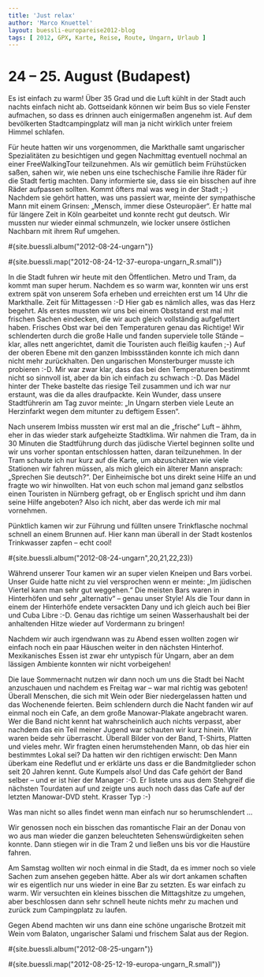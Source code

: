 ```yaml
---
title: 'Just relax'
author: 'Marco Knuettel'
layout: buessli-europareise2012-blog
tags: [ 2012, GPX, Karte, Reise, Route, Ungarn, Urlaub ]
---
```

24 – 25. August (Budapest)
==========================

Es ist einfach zu warm! Über 35 Grad und die Luft kühlt in der Stadt auch nachts einfach nicht ab. Gottseidank 
können wir beim Bus so viele Fenster aufmachen, so dass es drinnen auch einigermaßen angenehm ist. Auf dem 
bevölkerten Stadtcampingplatz will man ja nicht wirklich unter freiem Himmel schlafen.

Für heute hatten wir uns vorgenommen, die Markthalle samt ungarischer Spezialitäten zu besichtigen und gegen 
Nachmittag eventuell nochmal an einer FreeWalkingTour teilzunehmen. Als wir gemütlich beim Frühstücken saßen, 
sahen wir, wie neben uns eine tschechische Familie ihre Räder für die Stadt fertig machten. Dany informierte 
sie, dass sie ein bisschen auf ihre Räder aufpassen sollten. Kommt öfters mal was weg in der Stadt ;-) Nachdem 
sie gehört hatten, was uns passiert war, meinte der sympathische Mann mit einem Grinsen: „Mensch, immer diese 
Osteuropäer“. Er hatte mal für längere Zeit in Köln gearbeitet und konnte recht gut deutsch. Wir mussten nur 
wieder einmal schmunzeln, wie locker unsere östlichen Nachbarn mit ihrem Ruf umgehen.

#{site.buessli.album("2012-08-24-ungarn")}

#{site.buessli.map("2012-08-24-12-37-europa-ungarn_R.small")}

In die Stadt fuhren wir heute mit den Öffentlichen. Metro und Tram, da kommt man super herum. Nachdem es so 
warm war, konnten wir uns erst extrem spät von unserem Sofa erheben und erreichten erst um 14 Uhr die Markthalle. 
Zeit für Mittagessen :-D Hier gab es nämlich alles, was das Herz begehrt. Als erstes mussten wir uns bei einem 
Obststand erst mal mit frischen Sachen eindecken, die wir auch gleich vollständig aufgefuttert haben. Frisches 
Obst war bei den Temperaturen genau das Richtige! Wir schlenderten durch die große Halle und fanden superviele 
tolle Stände – klar, alles nett angerichtet, damit die Touristen auch fleißig kaufen ;-) Auf der oberen Ebene 
mit den ganzen Imbissständen konnte ich mich dann nicht mehr zurückhalten. Den ungarischen Monsterburger musste 
ich probieren :-D. Mir war zwar klar, dass das bei den Temperaturen bestimmt nicht so sinnvoll ist, aber da bin 
ich einfach zu schwach :-D. Das Mädel hinter der Theke bastelte das riesige Teil zusammen und ich war nur 
erstaunt, was die da alles draufpackte. Kein Wunder, dass unsere Stadtführerin am Tag zuvor meinte: „In Ungarn 
sterben viele Leute an Herzinfarkt wegen dem mitunter zu deftigem Essen“.

Nach unserem Imbiss mussten wir erst mal an die „frische“ Luft – ähhm, eher in das wieder stark aufgeheizte 
Stadtklima. Wir nahmen die Tram, da in 30 Minuten die Stadtführung durch das jüdische Viertel beginnen sollte 
und wir uns vorher spontan entschlossen hatten, daran teilzunehmen. In der Tram schaute ich nur kurz auf die 
Karte, um abzuschätzen wie viele Stationen wir fahren müssen, als mich gleich ein älterer Mann ansprach: „Sprechen 
Sie deutsch?“. Der Einheimische bot uns direkt seine Hilfe an und fragte wo wir hinwollten. Hat von euch schon mal 
jemand ganz selbstlos einen Touristen in Nürnberg gefragt, ob er Englisch spricht und ihm dann seine Hilfe 
angeboten? Also ich nicht, aber das werde ich mir mal vornehmen.

Pünktlich kamen wir zur Führung und füllten unsere Trinkflasche nochmal schnell an einem Brunnen auf. Hier 
kann man überall in der Stadt kostenlos Trinkwasser zapfen – echt cool!

#{site.buessli.album("2012-08-24-ungarn",20,21,22,23)}

Während unserer Tour kamen wir an super vielen Kneipen und Bars vorbei. Unser Guide hatte nicht zu viel 
versprochen wenn er meinte: „Im jüdischen Viertel kann man sehr gut weggehen.“ Die meisten Bars waren in 
Hinterhöfen und sehr „alternativ“ – genau unser Style! Als die Tour dann in einem der Hinterhöfe endete 
versackten Dany und ich gleich auch bei Bier und Cuba Libre :-D. Genau das richtige um seinen Wasserhaushalt 
bei der anhaltenden Hitze wieder auf Vordermann zu bringen!

Nachdem wir auch irgendwann was zu Abend essen wollten zogen wir einfach noch ein paar Häuschen weiter in den 
nächsten Hinterhof. Mexikanisches Essen ist zwar ehr untypisch für Ungarn, aber an dem lässigen Ambiente konnten 
wir nicht vorbeigehen!

Die laue Sommernacht nutzen wir dann noch um uns die Stadt bei Nacht anzuschauen und nachdem es Freitag war – war 
mal richtig was geboten! Überall Menschen, die sich mit Wein oder Bier niedergelassen hatten und das Wochenende 
feierten. Beim schlendern durch die Nacht fanden wir auf einmal noch ein Cafe, an dem große Manowar-Plakate 
angebracht waren. Wer die Band nicht kennt hat wahrscheinlich auch nichts verpasst, aber nachdem das ein Teil 
meiner Jugend war schauten wir kurz hinein. Wir waren beide sehr überrascht. Überall Bilder von der Band, 
T-Shirts, Platten und vieles mehr. Wir fragten einen herumstehenden Mann, ob das hier ein bestimmtes Lokal 
sei? Da hatten wir den richtigen erwischt: Den Mann überkam eine Redeflut und er erklärte uns dass er die 
Bandmitglieder schon seit 20 Jahren kennt. Gute Kumpels also! Und das Cafe gehört der Band selber – und er 
ist hier der Manager :-D. Er listete uns aus dem Stehgreif die nächsten Tourdaten auf und zeigte uns auch 
noch dass das Cafe auf der letzten Manowar-DVD steht. Krasser Typ :-)

Was man nicht so alles findet wenn man einfach nur so herumschlendert ...

Wir genossen noch ein bisschen das romantische Flair an der Donau von wo aus man wieder die ganzen beleuchteten 
Sehenswürdigkeiten sehen konnte. Dann stiegen wir in die Tram 2 und ließen uns bis vor die Haustüre fahren.

Am Samstag wollten wir noch einmal in die Stadt, da es immer noch so viele Sachen zum ansehen gegeben hätte. 
Aber als wir dort ankamen schaften wir es eigentlich nur uns wieder in eine Bar zu setzten. Es war einfach zu 
warm. Wir versuchten ein kleines bisschen die Mittagshitze zu umgehen, aber beschlossen dann sehr schnell heute 
nichts mehr zu machen und zurück zum Campingplatz zu laufen.

Gegen Abend machten wir uns dann eine schöne ungarische Brotzeit mit Wein vom Balaton, ungarischer Salami und 
frischem Salat aus der Region.

#{site.buessli.album("2012-08-25-ungarn")}

#{site.buessli.map("2012-08-25-12-19-europa-ungarn_R.small")}
